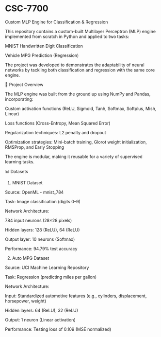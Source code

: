 # CSC-7700
Custom MLP Engine for Classification & Regression

This repository contains a custom-built Multilayer Perceptron (MLP) engine implemented from scratch in Python and applied to two tasks:

MNIST Handwritten Digit Classification

Vehicle MPG Prediction (Regression)

The project was developed to demonstrates the adaptability of neural networks by tackling both classification and regression with the same core engine.

📌 Project Overview

The MLP engine was built from the ground up using NumPy and Pandas, incorporating:

Custom activation functions (ReLU, Sigmoid, Tanh, Softmax, Softplus, Mish, Linear)

Loss functions (Cross-Entropy, Mean Squared Error)

Regularization techniques: L2 penalty and dropout

Optimization strategies: Mini-batch training, Glorot weight initialization, RMSProp, and Early Stopping

The engine is modular, making it reusable for a variety of supervised learning tasks.

📊 Datasets
1. MNIST Dataset

Source: OpenML - mnist_784

Task: Image classification (digits 0–9)

Network Architecture:

784 input neurons (28×28 pixels)

Hidden layers: 128 (ReLU), 64 (ReLU)

Output layer: 10 neurons (Softmax)

Performance: 94.79% test accuracy

2. Auto MPG Dataset

Source: UCI Machine Learning Repository

Task: Regression (predicting miles per gallon)

Network Architecture:

Input: Standardized automotive features (e.g., cylinders, displacement, horsepower, weight)

Hidden layers: 64 (ReLU), 32 (ReLU)

Output: 1 neuron (Linear activation)

Performance: Testing loss of 0.109 (MSE normalized)
